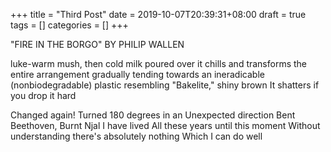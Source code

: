 +++
title = "Third Post"
date = 2019-10-07T20:39:31+08:00
draft = true
tags = []
categories = []
+++

"FIRE IN THE BORGO" BY PHILIP WALLEN

luke-warm mush, then cold milk poured over it
chills and transforms the entire arrangement gradually
tending towards an ineradicable (nonbiodegradable)
plastic resembling "Bakelite," shiny brown
It shatters if you drop it hard

Changed again! Turned 180 degrees in an
Unexpected direction
Bent Beethoven, Burnt Njal I have lived
All these years until this moment
Without understanding there's absolutely nothing
Which I can do well
